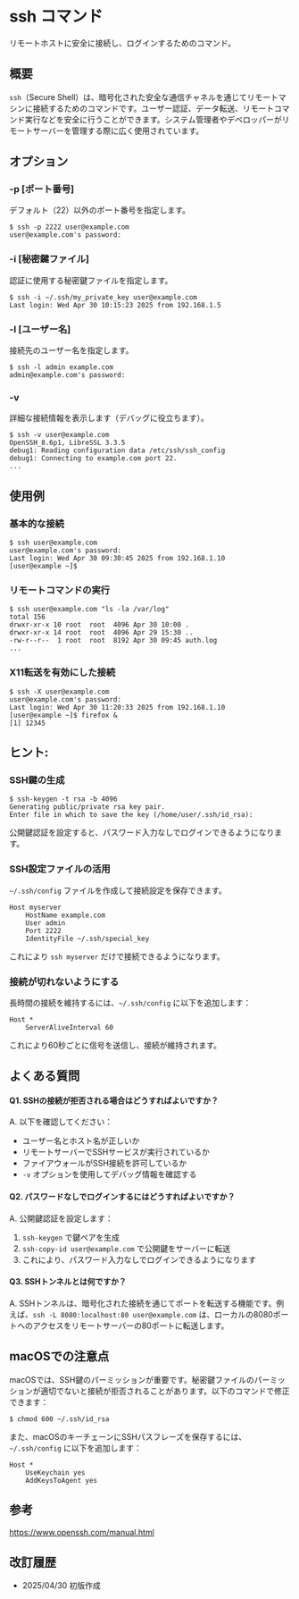 # ssh コマンド

リモートホストに安全に接続し、ログインするためのコマンド。

## 概要

`ssh`（Secure Shell）は、暗号化された安全な通信チャネルを通じてリモートマシンに接続するためのコマンドです。ユーザー認証、データ転送、リモートコマンド実行などを安全に行うことができます。システム管理者やデベロッパーがリモートサーバーを管理する際に広く使用されています。

## オプション

### **-p [ポート番号]**

デフォルト（22）以外のポート番号を指定します。

```console
$ ssh -p 2222 user@example.com
user@example.com's password: 
```

### **-i [秘密鍵ファイル]**

認証に使用する秘密鍵ファイルを指定します。

```console
$ ssh -i ~/.ssh/my_private_key user@example.com
Last login: Wed Apr 30 10:15:23 2025 from 192.168.1.5
```

### **-l [ユーザー名]**

接続先のユーザー名を指定します。

```console
$ ssh -l admin example.com
admin@example.com's password: 
```

### **-v**

詳細な接続情報を表示します（デバッグに役立ちます）。

```console
$ ssh -v user@example.com
OpenSSH_8.6p1, LibreSSL 3.3.5
debug1: Reading configuration data /etc/ssh/ssh_config
debug1: Connecting to example.com port 22.
...
```

## 使用例

### 基本的な接続

```console
$ ssh user@example.com
user@example.com's password: 
Last login: Wed Apr 30 09:30:45 2025 from 192.168.1.10
[user@example ~]$ 
```

### リモートコマンドの実行

```console
$ ssh user@example.com "ls -la /var/log"
total 156
drwxr-xr-x 10 root  root  4096 Apr 30 10:00 .
drwxr-xr-x 14 root  root  4096 Apr 29 15:30 ..
-rw-r--r--  1 root  root  8192 Apr 30 09:45 auth.log
...
```

### X11転送を有効にした接続

```console
$ ssh -X user@example.com
user@example.com's password: 
Last login: Wed Apr 30 11:20:33 2025 from 192.168.1.10
[user@example ~]$ firefox &
[1] 12345
```

## ヒント:

### SSH鍵の生成

```console
$ ssh-keygen -t rsa -b 4096
Generating public/private rsa key pair.
Enter file in which to save the key (/home/user/.ssh/id_rsa): 
```

公開鍵認証を設定すると、パスワード入力なしでログインできるようになります。

### SSH設定ファイルの活用

`~/.ssh/config` ファイルを作成して接続設定を保存できます。

```
Host myserver
    HostName example.com
    User admin
    Port 2222
    IdentityFile ~/.ssh/special_key
```

これにより `ssh myserver` だけで接続できるようになります。

### 接続が切れないようにする

長時間の接続を維持するには、`~/.ssh/config` に以下を追加します：

```
Host *
    ServerAliveInterval 60
```

これにより60秒ごとに信号を送信し、接続が維持されます。

## よくある質問

#### Q1. SSHの接続が拒否される場合はどうすればよいですか？
A. 以下を確認してください：
   - ユーザー名とホスト名が正しいか
   - リモートサーバーでSSHサービスが実行されているか
   - ファイアウォールがSSH接続を許可しているか
   - `-v` オプションを使用してデバッグ情報を確認する

#### Q2. パスワードなしでログインするにはどうすればよいですか？
A. 公開鍵認証を設定します：
   1. `ssh-keygen` で鍵ペアを生成
   2. `ssh-copy-id user@example.com` で公開鍵をサーバーに転送
   3. これにより、パスワード入力なしでログインできるようになります

#### Q3. SSHトンネルとは何ですか？
A. SSHトンネルは、暗号化された接続を通じてポートを転送する機能です。例えば、`ssh -L 8080:localhost:80 user@example.com` は、ローカルの8080ポートへのアクセスをリモートサーバーの80ポートに転送します。

## macOSでの注意点

macOSでは、SSH鍵のパーミッションが重要です。秘密鍵ファイルのパーミッションが適切でないと接続が拒否されることがあります。以下のコマンドで修正できます：

```console
$ chmod 600 ~/.ssh/id_rsa
```

また、macOSのキーチェーンにSSHパスフレーズを保存するには、`~/.ssh/config` に以下を追加します：

```
Host *
    UseKeychain yes
    AddKeysToAgent yes
```

## 参考

https://www.openssh.com/manual.html

## 改訂履歴

- 2025/04/30 初版作成